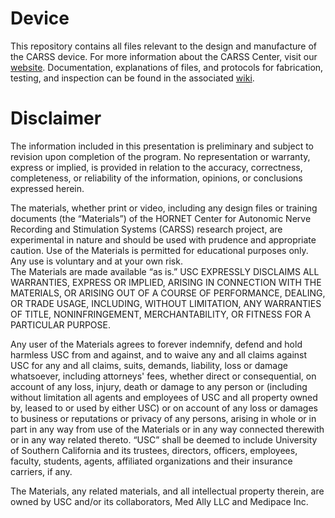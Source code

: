 # Device
This repository contains all files relevant to the design and manufacture of the CARSS device. For more information about the CARSS Center, visit our [website](https://sites.usc.edu/carss/). Documentation, explanations of files, and protocols for fabrication, testing, and inspection can be found in the associated [wiki](https://github.com/CARSSCenter/Admin/wiki).

# Disclaimer
The information included in this presentation is preliminary and subject to revision upon completion of the program.  No representation or warranty, express or implied, is provided in relation to the accuracy, correctness, completeness, or reliability of the information, opinions, or conclusions expressed herein. 

The materials, whether print or video, including any design files or training documents (the “Materials”) of the HORNET Center for Autonomic Nerve Recording and Stimulation Systems (CARSS) research project, are experimental in nature and should be used with prudence and appropriate caution.  Use of the Materials is permitted for educational purposes only.  Any use is voluntary and at your own risk.  
The Materials are made available “as is.”  USC EXPRESSLY DISCLAIMS ALL WARRANTIES, EXPRESS OR IMPLIED, ARISING IN CONNECTION WITH THE MATERIALS, OR ARISING OUT OF A COURSE OF PERFORMANCE, DEALING, OR TRADE USAGE, INCLUDING, WITHOUT LIMITATION, ANY WARRANTIES OF TITLE, NONINFRINGEMENT, MERCHANTABILITY, OR FITNESS FOR A PARTICULAR PURPOSE.  

Any user of the Materials agrees to forever indemnify, defend and hold harmless USC from and against, and to waive any and all claims against USC for any and all claims, suits, demands, liability, loss or damage whatsoever, including attorneys' fees, whether direct or consequential, on account of any loss, injury, death or damage to any person or (including without limitation all agents and employees of USC and all property owned by, leased to or used by either USC) or on account of any loss or damages to business or reputations or privacy of any persons, arising in whole or in part in any way from use of the Materials or in any way connected therewith or in any way related thereto. “USC” shall be deemed to include University of Southern California and its trustees, directors, officers, employees, faculty, students, agents, affiliated organizations and their insurance carriers, if any.

The Materials, any related materials, and all intellectual property therein, are owned by USC and/or its collaborators, Med Ally LLC and Medipace Inc.
